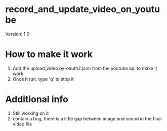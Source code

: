 # record_and_update_video_on_youtube
Version: 1.0

# How to make it work 
1. Add the upload_video.py-oauth2.json from the youtube api to make it work
2. Once it run, type 'q' to stop it

# Additional info
1. Still working on it
2. contain a bug, there is a little gap between image and sound in the final video file
